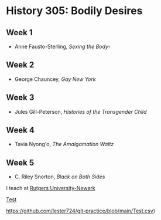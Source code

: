 # History 305: Bodily Desires
## Week 1
- Anne Fausto-Sterling, *Sexing the Body*- 

## Week 2

- George Chauncey, *Gay New York*

## Week 3

- Jules Gill-Peterson, *Histories of the Transgender Child*

## Week 4

- Tavia Nyong'o, *The Amalgamation Waltz*

## Week 5

- C. Riley Snorton, *Black on Both Sides*

I teach at [Rutgers University-Newark](https://newark.rutgers.edu)

[Test](..lester724/git-practice/blob/main/Test.csv) 

https://github.com/lester724/git-practice/blob/main/Test.csv)

